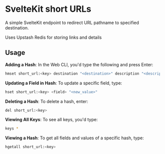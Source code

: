 # SvelteKit short URLs

A simple SvelteKit endpoint to redirect URL pathname to specified
destination.

Uses Upstash Redis for storing links and details

## Usage

**Adding a Hash**: In the Web CLI, you'd type the following and press
Enter:

```bash
hmset short_url:<key> destination "<destination>" description "<description>"
```

**Updating a Field in Hash**: To update a specific field, type:

```bash
hset short_url:<key> <field> "<new_value>"
```

**Deleting a Hash**: To delete a hash, enter:

```bash
del short_url:<key>
```

**Viewing All Keys**: To see all keys, you'd type:

```bash
keys *
```

**Viewing a Hash**: To get all fields and values of a specific hash,
type:

```bash
hgetall short_url:<key>
```

